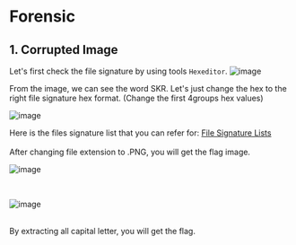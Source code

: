 # Forensic

## 1. Corrupted Image

Let's first check the file signature by using tools ```Hexeditor```.
	![image](https://user-images.githubusercontent.com/59368650/121786568-1ed99700-cbf3-11eb-8985-da087fb839f2.png)
	
From the image, we can see the word SKR.
Let's just change the hex to the right file signature hex format. (Change the first 4groups hex values)

![image](https://user-images.githubusercontent.com/59368650/121786875-40d41900-cbf5-11eb-9fd8-73a5dfe47e21.png)

Here is the files signature list that you can refer for: <a href="https://en.wikipedia.org/wiki/List_of_file_signatures"> File Signature Lists </a>
<br>	
After changing file extension to .PNG, you will get the flag image.

![image](https://user-images.githubusercontent.com/59368650/121786982-e6878800-cbf5-11eb-9d3c-03db0f51b05b.png)

<br>

![image](https://user-images.githubusercontent.com/59368650/121787024-4120e400-cbf6-11eb-8ff4-ecc8744b7f42.png)

<br>
	By extracting all capital letter, you will get the flag.
